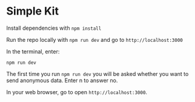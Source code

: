 # Simple Kit

Install dependencies with `npm install`

Run the repo locally with `npm run dev` and go to `http://localhost:3000`

In the terminal, enter:

`npm run dev`

The first time you run `npm run dev` you will be asked whether you want to send anonymous data. Enter n to answer no.

In your web browser, go to open `http://localhost:3000`.
